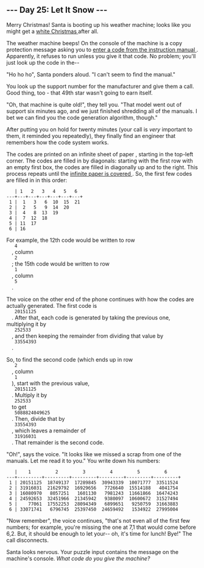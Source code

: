 <article class="day-desc">
 <h2>
  --- Day 25: Let It Snow ---
 </h2>
 <p>
  Merry Christmas!  Santa is booting up his weather machine; looks like you might get a
  <a href="1">
   white Christmas
  </a>
  after all.
 </p>
 <p>
  The weather machine beeps!  On the console of the machine is a copy protection message asking you to
  <a href="https://en.wikipedia.org/wiki/Copy_protection#Early_video_games">
   enter a code from the instruction manual
  </a>
  .  Apparently, it refuses to run unless you give it that code.  No problem; you'll just look up the code in the--
 </p>
 <p>
  "Ho ho ho", Santa ponders aloud.  "I can't seem to find the manual."
 </p>
 <p>
  You look up the support number for the manufacturer and give them a call.  Good thing, too - that 49th star wasn't going to earn itself.
 </p>
 <p>
  "Oh, that machine is quite old!", they tell you.  "That model went out of support six minutes ago, and we just finished shredding all of the manuals.  I bet we can find you the code generation algorithm, though."
 </p>
 <p>
  After putting you on hold for twenty minutes (your call is
  <em>
   very
  </em>
  important to them, it reminded you repeatedly), they finally find an engineer that remembers how the code system works.
 </p>
 <p>
  The codes are printed on an
  <span title="The paper is very thin so it can be folded up neatly into the manual.">
   infinite sheet of paper
  </span>
  , starting in the top-left corner.  The codes are filled in by diagonals: starting with the first row with an empty first box, the codes are filled in diagonally up and to the right.  This process repeats until the
  <a href="https://en.wikipedia.org/wiki/Cantor's_diagonal_argument">
   infinite paper is covered
  </a>
  .  So, the first few codes are filled in in this order:
 </p>
 <pre><code>   | 1   2   3   4   5   6  
---+---+---+---+---+---+---+
 1 |  1   3   6  10  15  21
 2 |  2   5   9  14  20
 3 |  4   8  13  19
 4 |  7  12  18
 5 | 11  17
 6 | 16
</code></pre>
 <p>
  For example, the 12th code would be written to row
  <code>
   4
  </code>
  , column
  <code>
   2
  </code>
  ; the 15th code would be written to row
  <code>
   1
  </code>
  , column
  <code>
   5
  </code>
  .
 </p>
 <p>
  The voice on the other end of the phone continues with how the codes are actually generated.  The first code is
  <code>
   20151125
  </code>
  .  After that, each code is generated by taking the previous one, multiplying it by
  <code>
   252533
  </code>
  , and then keeping the remainder from dividing that value by
  <code>
   33554393
  </code>
  .
 </p>
 <p>
  So, to find the second code (which ends up in row
  <code>
   2
  </code>
  , column
  <code>
   1
  </code>
  ), start with the previous value,
  <code>
   20151125
  </code>
  .  Multiply it by
  <code>
   252533
  </code>
  to get
  <code>
   5088824049625
  </code>
  .  Then, divide that by
  <code>
   33554393
  </code>
  , which leaves a remainder of
  <code>
   31916031
  </code>
  .  That remainder is the second code.
 </p>
 <p>
  "Oh!", says the voice.  "It looks like we missed a scrap from one of the manuals.  Let me read it to you."  You write down his numbers:
 </p>
 <pre><code>   |    1         2         3         4         5         6
---+---------+---------+---------+---------+---------+---------+
 1 | 20151125  18749137  17289845  30943339  10071777  33511524
 2 | 31916031  21629792  16929656   7726640  15514188   4041754
 3 | 16080970   8057251   1601130   7981243  11661866  16474243
 4 | 24592653  32451966  21345942   9380097  10600672  31527494
 5 |    77061  17552253  28094349   6899651   9250759  31663883
 6 | 33071741   6796745  25397450  24659492   1534922  27995004
</code></pre>
 <p>
  "Now remember", the voice continues, "that's not even all of the first few numbers; for example, you're missing the one at 7,1 that would come before 6,2.  But, it should be enough to let your-- oh, it's time for lunch!  Bye!"  The call disconnects.
 </p>
 <p>
  Santa looks nervous.  Your puzzle input contains the message on the machine's console.
  <em>
   What code do you give the machine?
  </em>
 </p>
</article>
